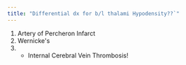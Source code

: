 ```yaml
---
title: "Differential dx for b/l thalami Hypodensity??`"
---
```

1. Artery of Percheron Infarct
2. Wernicke's
3. * Internal Cerebral Vein Thrombosis!

